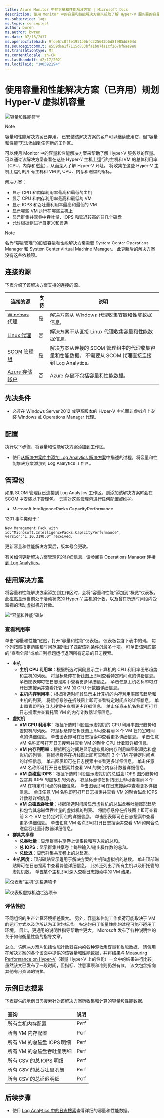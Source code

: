 ```yaml
---
title: Azure Monitor 中的容量和性能解决方案 | Microsoft Docs
description: 使用 Monitor 中的容量和性能解决方案来帮助了解 Hyper-V 服务器的容量。
ms.subservice: logs
ms.topic: conceptual
author: bwren
ms.author: bwren
ms.date: 07/13/2017
ms.openlocfilehash: 9fce67c0ffe1951b0bfc325603b6d8f985dd804d
ms.sourcegitcommit: e559daa1f7115d703bfa1b87da1cf267bf6ae9e8
ms.translationtype: MT
ms.contentlocale: zh-CN
ms.lasthandoff: 02/17/2021
ms.locfileid: "100592194"
---
```

# <a name="plan-hyper-v-virtual-machine-capacity-with-the-capacity-and-performance-solution-deprecated"></a>使用容量和性能解决方案（已弃用）规划 Hyper-V 虚拟机容量

![容量和性能符号](./media/capacity-performance/capacity-solution.png)

> [!NOTE]
> 容量和性能解决方案已弃用。  已安装该解决方案的客户可以继续使用它，但“容量和性能”无法添加到任何新的工作区。

可以使用 Monitor 中的容量和性能解决方案来帮助了解 Hyper-V 服务器的容量。 可以通过该解决方案查看在这些 Hyper-V 主机上运行的主机和 VM 的总体利用率（CPU、内存和磁盘），从而深入了解 Hyper-V 环境。 将收集在这些 Hyper-V 主机上运行的所有主机和 VM 的 CPU、内存和磁盘的指标。

解决方案：

-   显示 CPU 和内存利用率最高和最低的主机
-   显示 CPU 和内存利用率最高和最低的 VM
-   显示 IOPS 和吞吐量利用率最高和最低的 VM
-   显示哪些 VM 运行在哪些主机上
-   显示群集共享卷中吞吐量、IOPS 和延迟较高的前几个磁盘
- 允许根据组进行自定义和筛选

> [!NOTE]
> 名为“容量管理”的旧版容量和性能解决方案需要 System Center Operations Manager 和 System Center Virtual Machine Manager。 此更新后的解决方案没有这些依赖项。


## <a name="connected-sources"></a>连接的源

下表介绍了该解决方案支持的连接的源。

| 连接的源 | 支持 | 说明 |
|---|---|---|
| [Windows 代理](../agents/agent-windows.md) | 是 | 解决方案从 Windows 代理收集容量和性能数据信息。 |
| [Linux 代理](../vm/quick-collect-linux-computer.md) | 否    | 解决方案不从直接 Linux 代理收集容量和性能数据信息。|
| [SCOM 管理组](../agents/om-agents.md) | 是 |解决方案从连接的 SCOM 管理组中的代理收集容量和性能数据。 不需要从 SCOM 代理直接连接到 Log Analytics。|
| [Azure 存储帐户](../essentials/resource-logs.md#send-to-log-analytics-workspace) | 否 | Azure 存储不包括容量和性能数据。|

## <a name="prerequisites"></a>先决条件

- 必须在 Windows Server 2012 或更高版本的 Hyper-V 主机而非虚拟机上安装 Windows 或 Operations Manager 代理。


## <a name="configuration"></a>配置

执行以下步骤，将容量和性能解决方案添加到工作区。

- 使用[从解决方案库中添加 Log Analytics 解决方案](./solutions.md)中描述的过程，将容量和性能解决方案添加到 Log Analytics 工作区。

## <a name="management-packs"></a>管理包

如果 SCOM 管理组已连接到 Log Analytics 工作区，则添加该解决方案时会在 SCOM 中安装以下管理包。 无需对这些管理包进行任何配置或维护。

- Microsoft.IntelligencePacks.CapacityPerformance

1201 事件类似于：


```
New Management Pack with id:"Microsoft.IntelligencePacks.CapacityPerformance", version:"1.10.3190.0" received.
```

更新容量和性能解决方案后，版本号会更改。

有关如何更新解决方案管理包的详细信息，请参阅[将 Operations Manager 连接到 Log Analytics](../agents/om-agents.md)。

## <a name="using-the-solution"></a>使用解决方案

将容量和性能解决方案添加到工作区时，会将“容量和性能”添加到“概览”仪表板。 此磁贴显示当前处于活动状态的 Hyper-V 主机的计数，以及曾在所选时间段内受监视的活动虚拟机的计数。

![“容量和性能”磁贴](./media/capacity-performance/capacity-tile.png)


### <a name="review-utilization"></a>查看利用率

单击“容量和性能”磁贴，打开“容量和性能”仪表板。 仪表板包含下表中的列。 每个列按照指定范围和时间范围列出了匹配该列条件的最多十项。 可单击该列底部的“查看全部”或单击列标题运行返回所有记录的日志搜索。

- **主机**
    - **主机 CPU 利用率**：根据所选时间段显示主计算机的 CPU 利用率图形趋势和主机的列表。 将鼠标悬停在折线图上即可查看特定时间点的详细信息。 单击图表即可在日志搜索中查看更多详细信息。 单击任意主机名称即可打开日志搜索并查看托管 VM 的 CPU 计数器详细信息。
    - **主机内存利用率**：根据所选时间段显示主计算机的内存利用率图形趋势和主机的列表。 将鼠标悬停在折线图上即可查看特定时间点的详细信息。 单击图表即可在日志搜索中查看更多详细信息。 单击任意主机名称即可打开日志搜索并查看托管 VM 的内存计数器详细信息。
- **虚拟机**
    - **VM CPU 利用率**：根据所选时间段显示虚拟机的 CPU 利用率图形趋势和虚拟机的列表。 将鼠标悬停在折线图上即可查看前 3 个 VM 在特定时间点的详细信息。 单击图表即可在日志搜索中查看更多详细信息。 单击任意 VM 名称即可打开日志搜索并查看 VM 的聚合 CPU 计数器详细信息。
    - **VM 内存利用率**：根据所选时间段显示虚拟机的内存利用率图形趋势和虚拟机的列表。 将鼠标悬停在折线图上即可查看前 3 个 VM 在特定时间点的详细信息。 单击图表即可在日志搜索中查看更多详细信息。 单击任意 VM 名称即可打开日志搜索并查看 VM 的聚合内存计数器详细信息。
    - **VM 总磁盘 IOPS**：根据所选时间段显示虚拟机的总磁盘 IOPS 图形趋势和包含其 IOPS 的虚拟机的列表。 将鼠标悬停在折线图上即可查看前 3 个 VM 在特定时间点的详细信息。 单击图表即可在日志搜索中查看更多详细信息。 单击任意 VM 名称即可打开日志搜索并查看 VM 的聚合磁盘 IOPS 计数器详细信息。
    - **VM 总磁盘吞吐量**：根据所选时间段显示虚拟机的总磁盘吞吐量图形趋势和包含其总磁盘吞吐量的虚拟机的列表。 将鼠标悬停在折线图上即可查看前 3 个 VM 在特定时间点的详细信息。 单击图表即可在日志搜索中查看更多详细信息。 单击任意 VM 名称即可打开日志搜索并查看 VM 的聚合总磁盘吞吐量计数器详细信息。
- **群集共享卷**
    - **总吞吐量**：显示群集共享卷上读取数和写入数的总和。
    - **总 IOPS**：显示群集共享卷上每秒输入/输出操作数的总和。
    - **总延迟**：显示群集共享卷上的总延迟。
- **主机密度**：顶部磁贴显示适用于解决方案的主机和虚拟机的总数。 单击顶部磁贴即可在日志搜索中查看其他详细信息。 此外还列出了所有主机以及所托管的虚拟机数。 单击某个主机即可深入查看日志搜索中的 VM 结果。


![仪表板“主机”边栏选项卡](./media/capacity-performance/dashboard-hosts.png)

![仪表板虚拟机边栏选项卡](./media/capacity-performance/dashboard-vms.png)


### <a name="evaluate-performance"></a>评估性能

不同组织的生产计算环境相差很大。 另外，容量和性能工作负荷可能取决于 VM 的运行方式以及你所认为正常的标准。 特定的用于衡量性能的过程可能不适用于环境。 因此，更通用的说明性指导帮助性更大。 Microsoft 发布了各种说明性的关于如何衡量性能的指导文章。

总之，该解决方案从包括性能计数器在内的各种源收集容量和性能数据。 请使用在解决方案的各个图面中提供的该容量和性能数据，并将结果与 [Measuring Performance on Hyper-V](https://www.microsoft.com/en-us/download/details.aspx?id=56495)（衡量 Hyper-V 上的性能）一文中的结果进行比较。 虽然该文已发布了一段时间，但指标、注意事项和准则仍然有效。 该文包含指向其他有用资源的链接。


## <a name="sample-log-searches"></a>示例日志搜索

下表提供的示例日志搜索针对该解决方案所收集和计算的容量和性能数据。


| 查询 | 说明 |
|:--- |:--- |
| 所有主机内存配置 | Perf | 其中 ObjectName == "Capacity and Performance" 且 CounterName == "Host Assigned Memory MB" | summarize MB = avg(CounterValue) by InstanceName |
| 所有 VM 内存配置 | Perf | 其中 ObjectName == "Capacity and Performance" 且 CounterName == "VM Assigned Memory MB" | summarize MB = avg(CounterValue) by InstanceName |
| 所有 VM 的总磁盘 IOPS 明细 | Perf | 其中 ObjectName == "Capacity and Performance" 且 (CounterName == "VHD Reads/s" 或 CounterName == "VHD Writes/s") | summarize AggregatedValue = avg(CounterValue) by bin(TimeGenerated, 1h), CounterName, InstanceName |
| 所有 VM 的总磁盘吞吐量明细 | Perf | 其中 where ObjectName == "Capacity and Performance" 且 (CounterName == "VHD Read MB/s" 或 CounterName == "VHD Write MB/s") | summarize AggregatedValue = avg(CounterValue) by bin(TimeGenerated, 1h), CounterName, InstanceName |
| 所有 CSV 的总 IOPS 明细 | Perf | 其中 ObjectName == "Capacity and Performance" 且 (CounterName == "CSV Reads/s" 或 CounterName == "CSV Writes/s") | summarize AggregatedValue = avg(CounterValue) by bin(TimeGenerated, 1h), CounterName, InstanceName |
| 所有 CSV 的总吞吐量明细 | Perf | 其中 ObjectName == "Capacity and Performance" 且 (CounterName == "CSV Reads/s" 或 CounterName == "CSV Writes/s") | summarize AggregatedValue = avg(CounterValue) by bin(TimeGenerated, 1h), CounterName, InstanceName |
| 所有 CSV 的总延迟明细 | Perf | 其中 ObjectName == "Capacity and Performance" 且 (CounterName == "CSV Read Latency" 或 CounterName == "CSV Write Latency") | summarize AggregatedValue = avg(CounterValue) by bin(TimeGenerated, 1h), CounterName, InstanceName |


## <a name="next-steps"></a>后续步骤
* 使用 [Log Analytics 中的日志搜索](../logs/log-query-overview.md)查看详细的容量和性能数据。

